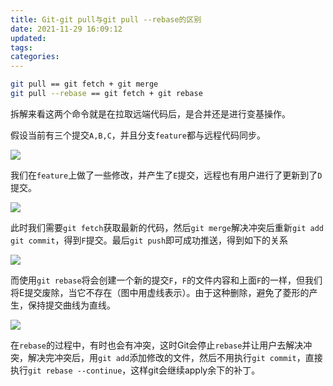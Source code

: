 ```yaml
---
title: Git-git pull与git pull --rebase的区别
date: 2021-11-29 16:09:12
updated:
tags:
categories:
---
```

```bash
git pull == git fetch + git merge
git pull --rebase == git fetch + git rebase
```

拆解来看这两个命令就是在拉取远端代码后，是合并还是进行变基操作。

假设当前有三个提交`A,B,C`，并且分支`feature`都与远程代码同步。

![](https://gitee.com/dominic_z/markdown_picbed/raw/master/img/20211129154905.png)

我们在`feature`上做了一些修改，并产生了`E`提交，远程也有用户进行了更新到了`D`提交。

![](https://gitee.com/dominic_z/markdown_picbed/raw/master/img/20211129155138.png)

此时我们需要`git fetch`获取最新的代码，然后`git merge`解决冲突后重新`git add` `git commit`，得到`F`提交。最后`git push`即可成功推送，得到如下的关系

![](https://gitee.com/dominic_z/markdown_picbed/raw/master/img/20211129155544.png)

而使用`git rebase`将会创建一个新的提交`F`，`F`的文件内容和上面`F`的一样，但我们将E提交废除，当它不存在（图中用虚线表示）。由于这种删除，避免了菱形的产生，保持提交曲线为直线。

![](https://gitee.com/dominic_z/markdown_picbed/raw/master/img/20211129162532.png)

在`rebase`的过程中，有时也会有冲突，这时Git会停止`rebase`并让用户去解决冲突，解决完冲突后，用`git add`添加修改的文件，然后不用执行`git commit`，直接执行`git rebase --continue`，这样git会继续apply余下的补丁。

